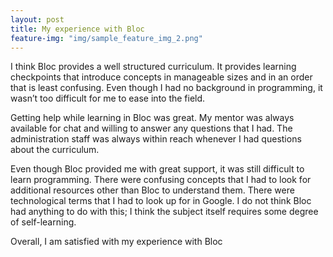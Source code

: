 ```yaml
---
layout: post
title: My experience with Bloc
feature-img: "img/sample_feature_img_2.png"
---
```

I think Bloc provides a well structured curriculum. It provides learning checkpoints that introduce concepts in manageable sizes and in an order that is least confusing. Even though I had no background in programming, it wasn’t too difficult for me to ease into the field. 

Getting help while learning in Bloc was great. My mentor was always available for chat and willing to answer any questions that I had. The administration staff was always within reach whenever I had questions about the curriculum.

Even though Bloc provided me with great support, it was still difficult to learn programming. There were confusing concepts that I had to look for additional resources other than Bloc to understand them. There were technological terms that I had to look up for in Google. I do not think Bloc had anything to do with this; I think the subject itself requires some degree of self-learning.

Overall, I am satisfied with my experience with Bloc
